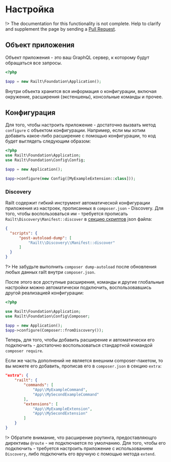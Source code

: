 # Настройка

!> The documentation for this functionality is not complete. 
Help to clarify and supplement the page by sending a [Pull Request](https://github.com/railt/docs).

## Объект приложения

Объект приложения - это ваш GraphQL сервер, к которому
будут обращаться все запросы.

```php
<?php

$app = new Railt\Foundation\Application();
```

Внутри объекта хранится вся информация о конфигурации, включая окружение, 
расширения (экстеншены), консольные команды и прочее.

## Конфигурация

Для того, чтобы настроить приложение - достаточно вызвать метод `configure` 
с объектом конфигурации. Например, если мы хотим добавить какое-либо расширение 
с помощью конфигурации, то код будет выглядеть следующим образом:

```php
<?php
use Railt\Foundation\Application;
use Railt\Foundation\Config\Config;

$app = new Application();

$app->configure(new Config([MyExampleExtension::class]));
```

### Discovery

Railt содержит гибкий инструмент автоматической конфигурации
приложения из настроек, прописанных в `composer.json` - Discovery. Для того, 
чтобы воспользоваться им - требуется прописать 
`Railt\Discovery\Manifest::discover` в [секцию скриптов](https://getcomposer.org/doc/articles/scripts.md) 
json файла:

```json
{
  "scripts": {
      "post-autoload-dump": [
          "Railt\\Discovery\\Manifest::discover"
      ]
  }
}
```

?> Не забудьте выполнить `composer dump-autoload` после обновления любых данных 
railt внутри `composer.json`.

После этого все доступные расширения, команды и другие глобальные настройки 
можно автоматически подключить, воспользовавшись другой реализацией 
конфигурации:

```php
<?php

use Railt\Foundation\Application;
use Railt\Foundation\Config\Composer;

$app = new Application();
$app->configure(Composer::fromDiscovery());
```

Теперь, для того, чтобы добавить расширение и автоматически его 
подключить - достаточно воспользоваться стандартной командой `composer require`.

Если же часть дополнений не является внешним composer-пакетом, то вы можете 
его добавить, прописав его в `composer.json` в секцию `extra`:

```json
"extra": {
    "railt": {
        "commands": [
            "App\\MyExampleCommand",
            "App\\MySecondExampleCommand"
        ],
        "extensions": [
            "App\\MyExampleExtension",
            "App\\MySecondExtension"
        ]
    }
}
``` 

!> Обратите внимание, что расширение роутинга, предоставляющго директивы `@route` - 
не подключается по умолчанию. Для того, чтобы его подключить - требуется 
настроить приложение с использованием `Discovery`, либо подключить его вручную с 
помощью метода `extend`. 
